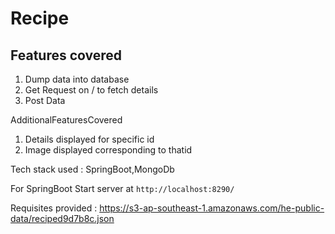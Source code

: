 # Recipe

## Features covered

1)	Dump data into database
2)	Get Request on / to fetch details
3)	Post Data 

AdditionalFeaturesCovered

1)	Details displayed for specific id
2)	Image displayed corresponding to thatid


Tech stack used : SpringBoot,MongoDb


For SpringBoot
Start server at `http://localhost:8290/`



Requisites provided : https://s3-ap-southeast-1.amazonaws.com/he-public-data/reciped9d7b8c.json 
